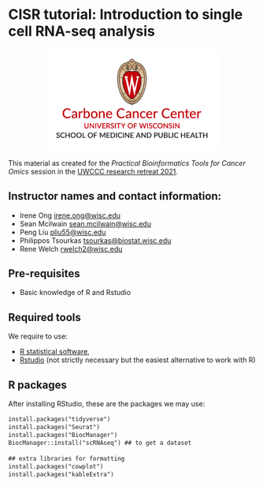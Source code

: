 <!-- README.md is generated from README.Rmd. Please edit that file -->
<!-- badges: start -->
<!-- badges: end -->

# CISR tutorial: Introduction to single cell RNA-seq analysis

<p align="center">
<img width="350" alt="uwccc2021" src="https://github.com/welch16/cisr2021singlecellRNA/blob/main/man/figures/Carbone_color-center.png?raw=true"/>
</p>

This material as created for the *Practical Bioinformatics Tools for
Cancer Omics* session in the [UWCCC research retreat
2021](https://cancer.wisc.edu/research/retreat/).

## Instructor names and contact information:

-   Irene Ong <irene.ong@wisc.edu>
-   Sean Mcilwain <sean.mcilwain@wisc.edu>
-   Peng Liu <pliu55@wisc.edu>
-   Philippos Tsourkas <tsourkas@biostat.wisc.edu>
-   Rene Welch <rwelch2@wisc.edu>

## Pre-requisites

-   Basic knowledge of R and Rstudio

## Required tools

We require to use:

-   [R statistical software](https://www.r-project.org/),
-   [Rstudio](https://rstudio.com/products/rstudio/download/#download)
    (not strictly necessary but the easiest alternative to work with R)

## R packages

After installing RStudio, these are the packages we may use:

    install.packages("tidyverse")
    install.packages("Seurat")
    install.packages("BiocManager")
    BiocManager::install("scRNAseq") ## to get a dataset

    ## extra libraries for formatting
    install.packages("cowplot")
    install.packages("kableExtra")

